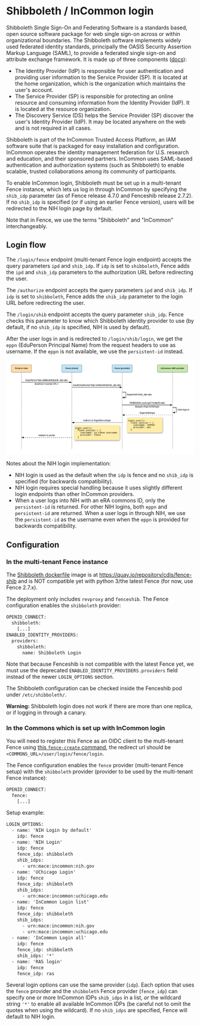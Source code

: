 # Shibboleth / InCommon login

Shibboleth Single Sign-On and Federating Software is a standards based, open source software package for web single sign-on across or within organizational boundaries. The Shibboleth software implements widely used federated identity standards, principally the OASIS Security Assertion Markup Language (SAML), to provide a federated single sign-on and attribute exchange framework. It is made up of three components ([docs](https://wiki.shibboleth.net/confluence/display/CONCEPT/Home)):
- The Identity Provider (IdP) is responsible for user authentication and providing user information to the Service Provider (SP). It is located at the home organization, which is the organization which maintains the user's account.
- The Service Provider (SP) is responsible for protecting an online resource and consuming information from the Identity Provider (IdP). It is located at the resource organization.
- The Discovery Service (DS) helps the Service Provider (SP) discover the user's Identity Provider (IdP). It may be located anywhere on the web and is not required in all cases.

Shibboleth is part of the InCommon Trusted Access Platform, an IAM software suite that is packaged for easy installation and configuration. InCommon operates the identity management federation for U.S. research and education, and their sponsored partners. InCommon uses SAML-based authentication and authorization systems (such as Shibboleth) to enable scalable, trusted collaborations among its community of participants.

To enable InCommon login, Shibboleth must be set up in a multi-tenant Fence instance, which lets us log in through InCommon by specifying the `shib_idp` parameter (as of Fence release 4.7.0 and Fenceshib release 2.7.2). If no `shib_idp` is specified (or if using an earlier Fence version), users will be redirected to the NIH login page by default.

Note that in Fence, we use the terms "Shibboleth" and "InCommon" interchangeably.

## Login flow

The `/login/fence` endpoint (multi-tenant Fence login endpoint) accepts the query parameters `ipd` and `shib_idp`. If `idp` is set to `shibboleth`, Fence adds the `ipd` and `shib_idp` parameters to the authorization URL before redirecting the user.

The `/authorize` endpoint accepts the query parameters `ipd` and `shib_idp`. If `idp` is set to `shibboleth`, Fence adds the `shib_idp` parameter to the login URL before redirecting the user.

The `/login/shib` endpoint accepts the query parameter `shib_idp`. Fence checks this parameter to know which Shibboleth identity provider to use (by default, if no `shib_idp` is specified, NIH is used by default).

After the user logs in and is redirected to `/login/shib/login`, we get the `eppn` (EduPerson Principal Name) from the request headers to use as username. If the `eppn` is not available, we use the `persistent-id` instead.

![Shibboleth Login Flow](images/seq_diagrams/shibboleth_flow.png)

Notes about the NIH login implementation:
- NIH login is used as the default when the `idp` is fence and no `shib_idp` is specified (for backwards compatibility).
- NIH login requires special handling because it uses slightly different login endpoints than other InCommon providers.
- When a user logs into NIH with an eRA commons ID, only the `persistent-id` is returned. For other NIH logins, both `eppn` and `persistent-id` are returned. When a user logs in through NIH, we use the `persistent-id` as the username even when the `eppn` is provided for backwards compatibility.

## Configuration

### In the multi-tenant Fence instance

The [Shibboleth dockerfile](../DockerfileShib) image is at https://quay.io/repository/cdis/fence-shib and is NOT compatible yet with python 3/the latest Fence (for now, use Fence 2.7.x).

The deployment only includes `revproxy` and `fenceshib`. The Fence configuration enables the `shibboleth` provider:

```
OPENID_CONNECT:
  shibboleth:
    [...]
ENABLED_IDENTITY_PROVIDERS:
  providers:
    shibboleth:
      name: Shibboleth Login
```

Note that because Fenceshib is not compatible with the latest Fence yet, we must use the deprecated `ENABLED_IDENTITY_PROVIDERS.providers` field instead of the newer `LOGIN_OPTIONS` section.

The Shibboleth configuration can be checked inside the Fenceshib pod under `/etc/shibboleth/`.

**Warning:** Shibboleth login does not work if there are more than one replica, or if logging in through a canary.

### In the Commons which is set up with InCommon login

You will need to register this Fence as an OIDC client to the multi-tenant Fence using [this `fence-create` command](https://github.com/uc-cdis/fence#register-internal-oauth-client), the redirect url should be `<COMMONS_URL>/user/login/fence/login`.

The Fence configuration enables the `fence` provider (multi-tenant Fence setup) with the `shibboleth` provider (provider to be used by the multi-tenant Fence instance):
```
OPENID_CONNECT:
  fence:
    [...]
```

Setup example:
```
LOGIN_OPTIONS:
  - name: 'NIH Login by default'
    idp: fence
  - name: 'NIH Login'
    idp: fence
    fence_idp: shibboleth
    shib_idps:
      - urn:mace:incommon:nih.gov
  - name: 'UChicago Login'
    idp: fence
    fence_idp: shibboleth
    shib_idps:
      - urn:mace:incommon:uchicago.edu
  - name: 'InCommon Login list'
    idp: fence
    fence_idp: shibboleth
    shib_idps:
      - urn:mace:incommon:nih.gov
      - urn:mace:incommon:uchicago.edu
  - name: 'InCommon Login all'
    idp: fence
    fence_idp: shibboleth
    shib_idps: '*'
  - name: 'RAS login'
    idp: fence
    fence_idp: ras
```

Several login options can use the same provider (`idp`). Each option that uses the `fence` provider and the `shibboleth` Fence provider (`fence_idp`) can specify one or more InCommon IDPs `shib_idps` in a list, _or_ the wildcard string `'*'` to enable all available InCommon IDPs (be careful not to omit the quotes when using the wildcard). If no `shib_idps` are specified, Fence will default to NIH login.
